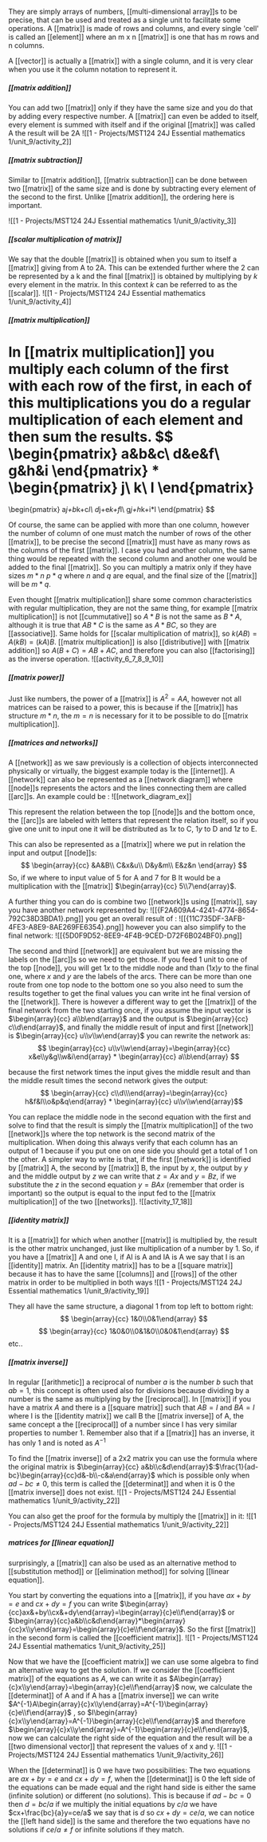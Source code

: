 They are simply arrays of numbers, [[multi-dimensional array]]s to be precise, that can be used and treated as a single unit to facilitate some operations.
A [[matrix]] is made of rows and columns, and every single 'cell' is called an [[element]] where an m x n [[matrix]] is one that has m rows and n columns.

A [[vector]] is actually a [[matrix]] with a single column, and it is very clear when you use it the column notation to represent it.

##### [[matrix addition]]

You can add two [[matrix]] only if they have the same size and you do that by adding every respective number. A [[matrix]] can even be added to itself, every element is summed with itself and if the original [[matrix]] was called A the result will be 2A
![[1 - Projects/MST124 24J Essential mathematics 1/unit_9/activity_2]]

##### [[matrix subtraction]]

Similar to [[matrix addition]], [[matrix subtraction]] can be done between two [[matrix]] of the same size and is done by subtracting every element of the second to the first. Unlike [[matrix addition]], the ordering here is important.

![[1 - Projects/MST124 24J Essential mathematics 1/unit_9/activity_3]]

##### [[scalar multiplication of matrix]]

We say that the double [[matrix]] is obtained when you sum to itself a [[matrix]] giving from A to 2A. This can be extended further where the 2 can be represented by a k and the final [[matrix]] is obtained by multiplying by $k$ every element in the matrix. In this context $k$ can be referred to as the [[scalar]].
![[1 - Projects/MST124 24J Essential mathematics 1/unit_9/activity_4]]


##### [[matrix multiplication]]

In [[matrix multiplication]] you multiply each column of the first with each row of the first, in each of this multiplications you do a regular multiplication of each element and then sum the results.
$$
\begin{pmatrix}
a&b&c\\
d&e&f\\
g&h&i
\end{pmatrix}
*
\begin{pmatrix}
j\\
k\\
l
\end{pmatrix}
=
\begin{pmatrix}
a*j+b*k+c*l\\
d*j+e*k+f*l\\
g*j+h*k+i*l
\end{pmatrix}
$$

Of course, the same can be applied with more than one column, however the number of column of one must match the number of rows of the other [[matrix]], to be precise the second [[matrix]] must have as many rows as the columns of the first [[matrix]]. I case you had another column, the same thing would be repeated with the second column and another one would be added to the final [[matrix]]. So you can multiply a matrix only if they have sizes $m*n\ p*q$ where $n$ and $q$ are equal, and the final size of the [[matrix]] will be $m*q$.

Even thought [[matrix multiplication]] share some common characteristics with regular multiplication, they are not the same thing, for example [[matrix multiplication]] is not [[cummutative]] so $A*B$ is not the same as $B*A$, although it is true that $AB*C$ is the same as $A*BC$, so they are [[associative]].
Same holds for [[scalar multiplication of matrix]], so $k(AB)=A(kB)=(kA)B$. [[matrix multiplication]] is also [[distributive]] with [[matrix addition]] so $A(B+C)=AB+AC$, and therefore you can also [[factorising]] as the inverse operation.
![[activity_6_7_8_9_10]]

##### [[matrix power]]

Just like numbers, the power of a [[matrix]] is $A^2=AA$, however not all matrices can be raised to a power, this is because if the [[matrix]] has structure $m*n$, the $m=n$ is necessary for it to be possible to do [[matrix multiplication]].

##### [[matrices and networks]]

A [[network]] as we saw previously is a collection of objects interconnected physically or virtually, the biggest example today is the [[internet]].
A [[network]] can also be represented as a [[network diagram]] where [[node]]s represents the actors and the lines connecting them are called [[arc]]s. An example could be :
![[network_diagram_ex]]

This represent the relation between the top [[node]]s and the bottom once, the [[arc]]s are labeled with letters that represent the relation itself, so if you give one unit to input one it will be distributed as $1x$ to C, $1y$ to D and $1z$ to E.

This can also be represented as a [[matrix]] where we put in relation the input and output [[node]]s:
$$
\begin{array}{cc}
&A&B\\
C&x&u\\
D&y&m\\
E&z&n
\end{array}
$$
So, if we where to input value of 5 for A and 7 for B It would be a multiplication with the [[matrix]] $\begin{array}{cc} 5\\7\end{array}$.

A further thing you can do is combine two [[network]]s using [[matrix]], say you have another network represented by:
![[{F2A609A4-4241-4774-8654-792C38D3BDA1}.png]]
you get an overall result of :
![[{11C735DF-3AFB-4FE3-A8E9-8AE269FE6354}.png]]
however you can also simplify to the final network:
![[{5D0F9D52-8EE9-4F4B-9CED-D72F6B024BF0}.png]]

The second and third [[network]] are equivalent but we are missing the labels on the [[arc]]s so we need to get those. If you feed 1 unit to one of the top [[node]], you will get $1x$ to the middle node and than $(1x)y$ to the final one, where $x$ and $y$ are the labels of the arcs. There can be more than one route from one top node to the bottom one so you also need to sum the results together to get the final values you can write int he final version of the [[network]].
There is however a different way to get the [[matrix]] of the final network from the two starting once, if you assume the input vector is $\begin{array}{cc} a\\b\end{array}$ and the output is $\begin{array}{cc} c\\d\end{array}$, and finally the middle result of input and first [[network]] is $\begin{array}{cc} u\\v\\w\end{array}$ you can rewrite the network as:
$$
\begin{array}{cc} u\\v\\w\end{array}=\begin{array}{cc} x&e\\y&g\\w&i\end{array} * \begin{array}{cc} a\\b\end{array}
$$

because the first network times the input gives the middle result and than the middle result times the second network gives the output:
$$
\begin{array}{cc} c\\d\\\end{array}=\begin{array}{cc} h&f&l\\o&p&q\end{array} * \begin{array}{cc} u\\v\\w\end{array}$$

You can replace the middle node in the second equation with the first and solve to find that the result is simply the [[matrix multiplication]] of the two [[network]]s where the top network is the second matrix of the multiplication. When doing this always verify that each column has an output of 1 because if you put one on one side you should get a total of 1 on the other.
A simpler way to write is that, if the first [[network]] is identified by [[matrix]] A, the second by [[matrix]] B, the input by $x$, the output by $y$ and the middle output by $z$ we can write that $z=Ax$ and $y=Bz$, if we substitute the $z$ in the second equation $y=BAx$ (remember that order is important) so the output is equal to the input fed to the [[matrix multiplication]] of the two [[networks]].
![[activity_17_18]]


##### [[identity matrix]]

It is a [[matrix]] for which when another [[matrix]] is multiplied by, the result is the other matrix unchanged, just like multiplication of a number by 1. So, if you have a [[matrix]] A and one I, if AI is A and IA is A we say that I is an [[identity]] matrix.
An [[identity matrix]] has to be a [[square matrix]] because it has to have the same [[columns]] and [[rows]] of the other matrix in order to be multiplied in both ways
![[1 - Projects/MST124 24J Essential mathematics 1/unit_9/activity_19]]

They all have the same structure, a diagonal 1 from top left to bottom right:
$$
\begin{array}{cc} 1&0\\0&1\end{array}
$$
$$
\begin{array}{cc} 1&0&0\\0&1&0\\0&0&1\end{array}
$$
etc..

##### [[matrix inverse]]

In regular [[arithmetic]] a reciprocal of number $a$ is the number $b$ such that $ab=1$, this concept is often used also for divisions because dividing by a number is the same as multiplying by the [[reciprocal]].
In [[matrix]] if you have a matrix $A$ and there is a [[square matrix]] such that $AB=I$ and $BA=I$ where I is the [[identity matrix]] we call B the [[matrix inverse]] of A, the same concept a the [[reciprocal]] of a number since I has very similar properties to number 1.
Remember also that if a [[matrix]] has an inverse, it has only 1 and is noted as $A^{-1}$

To find the [[matrix inverse]] of a 2x2 matrix you can use the formula where the original matrix is $\begin{array}{cc} a&b\\c&d\end{array}$:$\frac{1}{ad-bc}\begin{array}{cc}d&-b\\-c&a\end{array}$ 
which is possible only when $ad-bc \neq 0$, this term is called the [[determinat]] and when it is 0 the [[matrix inverse]] does not exist.
![[1 - Projects/MST124 24J Essential mathematics 1/unit_9/activity_22]]

You can also get the proof for the formula by multiply the [[matrix]] in it:
![[1 - Projects/MST124 24J Essential mathematics 1/unit_9/activity_22]]




##### matrices for [[linear equation]]

surprisingly, a [[matrix]] can also be used as an alternative method to [[substitution method]] or [[elimination method]] for solving [[linear equation]].

You start by converting the equations into a [[matrix]], if you have $ax+by=e$ and $cx+dy=f$ you can write $\begin{array}{cc}ax&+by\\cx&+dy\end{array}=\begin{array}{c}e\\f\end{array}$  or $\begin{array}{cc}a&b\\c&d\end{array}*\begin{array}{cc}x\\y\end{array}=\begin{array}{c}e\\f\end{array}$.
So the first [[matrix]] in the second form is called the [[coefficient matrix]].
![[1 - Projects/MST124 24J Essential mathematics 1/unit_9/activity_25]]


Now that we have the [[coefficient matrix]] we can use some algebra to find an alternative way to get the solution. If we consider the [[coefficient matrix]] of the equations as $A$, we can write it as $A\begin{array}{c}x\\y\end{array}=\begin{array}{c}e\\f\end{array}$ now, we calculate the [[determinat]] of A and if A has a [[matrix inverse]] we can write $A^{-1}A\begin{array}{c}x\\y\end{array}=A^{-1}\begin{array}{c}e\\f\end{array}$ , so $I\begin{array}{c}x\\y\end{array}=A^{-1}\begin{array}{c}e\\f\end{array}$ and therefore $\begin{array}{c}x\\y\end{array}=A^{-1}\begin{array}{c}e\\f\end{array}$, now we can calculate the right side of the equation and the result will be a [[two dimensional vector]] that represent the values of x and y.
![[1 - Projects/MST124 24J Essential mathematics 1/unit_9/activity_26]]

When the [[determinat]] is 0 we have two possibilities:
The two equations are $ax+by=e$ and $cx+dy=f$, when the [[determinat]] is 0 the left side of the equations can be made equal and the right hand side is either the same (infinite solution) or different (no solutions).
This is because if $ad-bc=0$ then $d=bc/a$ if we multiply the initial equations by $c/a$ we have $cx+\frac{bc}{a}y=ce/a$ we say that is $d$ so $cx+dy=ce/a$, we can notice the [[left hand side]] is the same and therefore the two equations have no solutions if $ce/a\neq f$  or infinite solutions if they match.